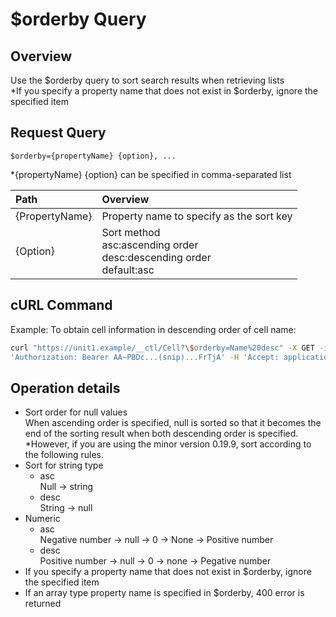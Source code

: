 # $orderby Query

## Overview

Use the $orderby query to sort search results when retrieving lists  
\*If you specify a property name that does not exist in $orderby, ignore the specified item

## Request Query

```
$orderby={propertyName} {option}, ...
```

\*{propertyName} {option} can be specified in comma-separated list

|Path|Overview|
|:--|:--|
|{PropertyName}|Property name to specify as the sort key|
|{Option}|Sort method<br>asc:ascending order<br>desc:descending order<br>default:asc|

## cURL Command

Example: To obtain cell information in descending order of cell name:

```sh
curl "https://unit1.example/__ctl/Cell?\$orderby=Name%20desc" -X GET -i -H \
'Authorization: Bearer AA~PBDc...(snip)...FrTjA' -H 'Accept: application/json'
```

## Operation details

* Sort order for null values  
    When ascending order is specified, null is sorted so that it becomes the end of the sorting result when both descending order is specified.  
    \*However, if you are using the minor version 0.19.9, sort according to the following rules.
* Sort for string type
    * asc  
        Null -> string
    * desc  
        String -> null
* Numeric
    * asc  
        Negative number -> null -> 0 -> None -> Positive number
    * desc  
        Positive number -> null -> 0 -> none -> Pegative number
* If you specify a property name that does not exist in $orderby, ignore the specified item
* If an array type property name is specified in $orderby, 400 error is returned

